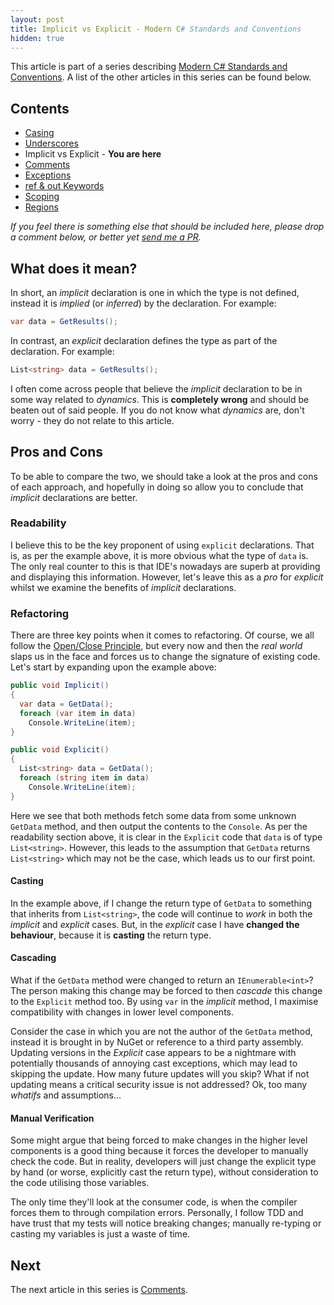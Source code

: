```yaml
---
layout: post
title: Implicit vs Explicit - Modern C# Standards and Conventions
hidden: true
---
```


This article is part of a series describing [Modern C# Standards and Conventions](http://blog.devbot.net/standards). A list of the other articles in this series can be found below.

## Contents

* [Casing](http://blog.devbot.net/conventions-casing)
* [Underscores](http://blog.devbot.net/conventions-underscores)
* Implicit vs Explicit - **You are here**
* [Comments](http://blog.devbot.net/conventions-comments)
* [Exceptions](http://blog.devbot.net/conventions-exceptions)
* [ref & out Keywords](http://blog.devbot.net/conventions-refs)
* [Scoping](http://blog.devbot.net/conventions-scoping)
* [Regions](http://blog.devbot.net/conventions-regions)

_If you feel there is something else that should be included here, please drop a comment below, or better yet [send me a PR](https://github.com/smudge202/smudge202.github.io)._

## What does it mean?

In short, an _implicit_ declaration is one in which the type is not defined, instead it is _implied_ (or _inferred_) by the declaration. For example:

```c#
var data = GetResults();
```

In contrast, an _explicit_ declaration defines the type as part of the declaration. For example:

```c#
List<string> data = GetResults();
```

I often come across people that believe the _implicit_ declaration to be in some way related to _dynamics_. This is **completely wrong** and should be beaten out of said people. If you do not know what _dynamics_ are, don't worry - they do not relate to this article.

## Pros and Cons

To be able to compare the two, we should take a look at the pros and cons of each approach, and hopefully in doing so allow you to conclude that _implicit_ declarations are better.

### Readability

I believe this to be the key proponent of using `explicit` declarations. That is, as per the example above, it is more obvious what the type of `data` is. The only real counter to this is that IDE's nowadays are superb at providing and displaying this information. However, let's leave this as a _pro_ for _explicit_ whilst we examine the benefits of _implicit_ declarations.

### Refactoring

There are three key points when it comes to refactoring. Of course, we all follow the [Open/Close Principle](https://en.wikipedia.org/wiki/Open/closed_principle), but every now and then the _real world_ slaps us in the face and forces us to change the signature of existing code. Let's start by expanding upon the example above:

```c#
public void Implicit()
{
  var data = GetData();
  foreach (var item in data)
    Console.WriteLine(item);
}

public void Explicit()
{
  List<string> data = GetData();
  foreach (string item in data)
    Console.WriteLine(item);
}
```

Here we see that both methods fetch some data from some unknown `GetData` method, and then output the contents to the `Console`. As per the readability section above, it is clear in the `Explicit` code that `data` is of type `List<string>`. However, this leads to the assumption that `GetData` returns `List<string>` which may not be the case, which leads us to our first point.

#### Casting

In the example above, if I change the return type of `GetData` to something that inherits from `List<string>`, the code will continue to _work_ in both the _implicit_ and _explicit_ cases. But, in the _explicit_ case I have **changed the behaviour**, because it is **casting** the return type.

#### Cascading

What if the `GetData` method were changed to return an `IEnumerable<int>`? The person making this change may be forced to then _cascade_ this change to the `Explicit` method too. By using `var` in the _implicit_ method, I maximise compatibility with changes in lower level components.

Consider the case in which you are not the author of the `GetData` method, instead it is brought in by NuGet or reference to a third party assembly. Updating versions in the _Explicit_ case appears to be a nightmare with potentially thousands of annoying cast exceptions, which may lead to skipping the update. How many future updates will you skip? What if not updating means a critical security issue is not addressed? Ok, too many _whatifs_ and assumptions...

#### Manual Verification

Some might argue that being forced to make changes in the higher level components is a good thing because it forces the developer to manually check the code. But in reality, developers will just change the explicit type by hand (or worse, explicitly cast the return type), without consideration to the code utilising those variables.

The only time they'll look at the consumer code, is when the compiler forces them to through compilation errors. Personally, I follow TDD and have trust that my tests will notice breaking changes; manually re-typing or casting my variables is just a waste of time.

## Next

The next article in this series is [Comments](http://blog.devbot.net/conventions-comments).
